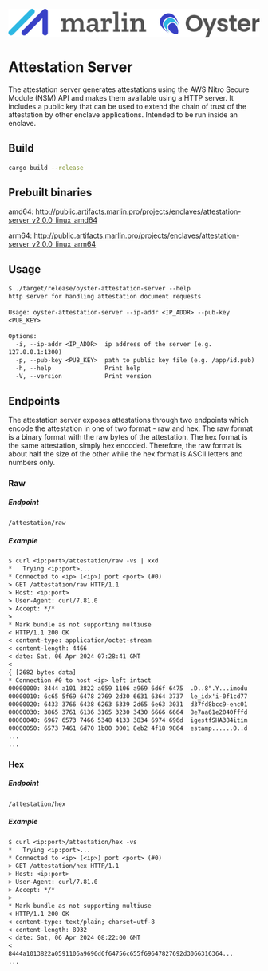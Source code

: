 ![Marlin Oyster Logo](./logo.svg)

# Attestation Server

The attestation server generates attestations using the AWS Nitro Secure Module (NSM) API and makes them available using a HTTP server. It includes a public key that can be used to extend the chain of trust of the attestation by other enclave applications. Intended to be run inside an enclave.

## Build

```bash
cargo build --release
```

## Prebuilt binaries

amd64: http://public.artifacts.marlin.pro/projects/enclaves/attestation-server_v2.0.0_linux_amd64

arm64: http://public.artifacts.marlin.pro/projects/enclaves/attestation-server_v2.0.0_linux_arm64

## Usage

```
$ ./target/release/oyster-attestation-server --help
http server for handling attestation document requests

Usage: oyster-attestation-server --ip-addr <IP_ADDR> --pub-key <PUB_KEY>

Options:
  -i, --ip-addr <IP_ADDR>  ip address of the server (e.g. 127.0.0.1:1300)
  -p, --pub-key <PUB_KEY>  path to public key file (e.g. /app/id.pub)
  -h, --help               Print help
  -V, --version            Print version
```

## Endpoints

The attestation server exposes attestations through two endpoints which encode the attestation in one of two format - raw and hex. The raw format is a binary format with the raw bytes of the attestation. The hex format is the same attestation, simply hex encoded. Therefore, the raw format is about half the size of the other while the hex format is ASCII letters and numbers only.

### Raw

##### Endpoint

`/attestation/raw`

##### Example

```
$ curl <ip:port>/attestation/raw -vs | xxd
*   Trying <ip:port>...
* Connected to <ip> (<ip>) port <port> (#0)
> GET /attestation/raw HTTP/1.1
> Host: <ip:port>
> User-Agent: curl/7.81.0
> Accept: */*
> 
* Mark bundle as not supporting multiuse
< HTTP/1.1 200 OK
< content-type: application/octet-stream
< content-length: 4466
< date: Sat, 06 Apr 2024 07:28:41 GMT
< 
{ [2682 bytes data]
* Connection #0 to host <ip> left intact
00000000: 8444 a101 3822 a059 1106 a969 6d6f 6475  .D..8".Y...imodu
00000010: 6c65 5f69 6478 2769 2d30 6631 6364 3737  le_idx'i-0f1cd77
00000020: 6433 3766 6438 6263 6339 2d65 6e63 3031  d37fd8bcc9-enc01
00000030: 3865 3761 6136 3165 3230 3430 6666 6664  8e7aa61e2040fffd
00000040: 6967 6573 7466 5348 4133 3834 6974 696d  igestfSHA384itim
00000050: 6573 7461 6d70 1b00 0001 8eb2 4f18 9864  estamp......O..d
...
...
```

### Hex

##### Endpoint

`/attestation/hex`

##### Example

```
$ curl <ip:port>/attestation/hex -vs
*   Trying <ip:port>...
* Connected to <ip> (<ip>) port <port> (#0)
> GET /attestation/hex HTTP/1.1
> Host: <ip:port>
> User-Agent: curl/7.81.0
> Accept: */*
> 
* Mark bundle as not supporting multiuse
< HTTP/1.1 200 OK
< content-type: text/plain; charset=utf-8
< content-length: 8932
< date: Sat, 06 Apr 2024 08:22:00 GMT
< 
8444a1013822a0591106a9696d6f64756c655f69647827692d3066316364...
...
```
